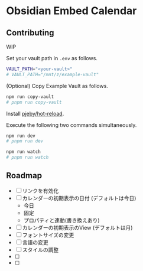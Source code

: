 # Obsidian Embed Calendar

## Contributing
WIP

Set your vault path in `.env` as follows.

```sh
VAULT_PATH="<your-vault>"
# VAULT_PATH="/mnt/z/example-vault"
```

(Optional) Copy Example Vault as follows.

```sh
npm run copy-vault
# pnpm run copy-vault
```

Install [pjeby/hot-reload](https://github.com/pjeby/hot-reload).

Execute the following two commands simultaneously.

```sh
npm run dev
# pnpm run dev
```

```sh
npm run watch
# pnpm run watch
```

## Roadmap

- [ ] リンクを有効化
- [ ] カレンダーの初期表示の日付 (デフォルトは今日)
	- 今日
	- 固定
	- プロパティと連動(書き換えあり)
- [ ] カレンダーの初期表示のView (デフォルトは月)
- [ ] フォントサイズの変更
- [ ] 言語の変更
- [ ] スタイルの調整
- [ ] 
- [ ] 
